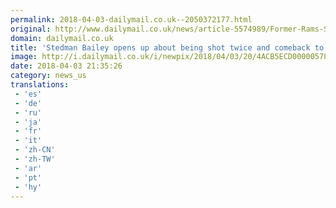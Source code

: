 ```yaml
---
permalink: 2018-04-03-dailymail.co.uk--2050372177.html
original: http://www.dailymail.co.uk/news/article-5574989/Former-Rams-Stedman-Bailey-opens-shot-twice-HEAD-comeback-NFL.html?ITO=1490&ns_mchannel=rss&ns_campaign=1490
domain: dailymail.co.uk
title: 'Stedman Bailey opens up about being shot twice and comeback to NFL '
image: http://i.dailymail.co.uk/i/newpix/2018/04/03/20/4ACB5ECD00000578-0-image-a-53_1522783111675.jpg
date: 2018-04-03 21:35:26
category: news_us
translations: 
 - 'es'
 - 'de'
 - 'ru'
 - 'ja'
 - 'fr'
 - 'it'
 - 'zh-CN'
 - 'zh-TW'
 - 'ar'
 - 'pt'
 - 'hy'
---
```


